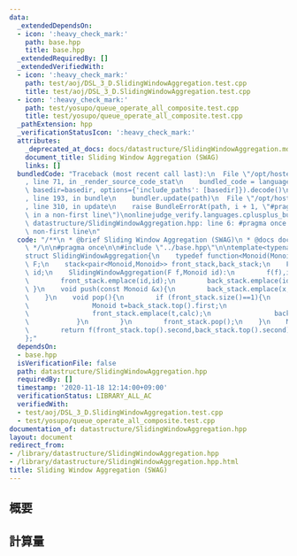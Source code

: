 ```yaml
---
data:
  _extendedDependsOn:
  - icon: ':heavy_check_mark:'
    path: base.hpp
    title: base.hpp
  _extendedRequiredBy: []
  _extendedVerifiedWith:
  - icon: ':heavy_check_mark:'
    path: test/aoj/DSL_3_D.SlidingWindowAggregation.test.cpp
    title: test/aoj/DSL_3_D.SlidingWindowAggregation.test.cpp
  - icon: ':heavy_check_mark:'
    path: test/yosupo/queue_operate_all_composite.test.cpp
    title: test/yosupo/queue_operate_all_composite.test.cpp
  _pathExtension: hpp
  _verificationStatusIcon: ':heavy_check_mark:'
  attributes:
    _deprecated_at_docs: docs/datastructure/SlidingWindowAggregation.md
    document_title: Sliding Window Aggregation (SWAG)
    links: []
  bundledCode: "Traceback (most recent call last):\n  File \"/opt/hostedtoolcache/Python/3.9.0/x64/lib/python3.9/site-packages/onlinejudge_verify/documentation/build.py\"\
    , line 71, in _render_source_code_stat\n    bundled_code = language.bundle(stat.path,\
    \ basedir=basedir, options={'include_paths': [basedir]}).decode()\n  File \"/opt/hostedtoolcache/Python/3.9.0/x64/lib/python3.9/site-packages/onlinejudge_verify/languages/cplusplus.py\"\
    , line 193, in bundle\n    bundler.update(path)\n  File \"/opt/hostedtoolcache/Python/3.9.0/x64/lib/python3.9/site-packages/onlinejudge_verify/languages/cplusplus_bundle.py\"\
    , line 310, in update\n    raise BundleErrorAt(path, i + 1, \"#pragma once found\
    \ in a non-first line\")\nonlinejudge_verify.languages.cplusplus_bundle.BundleErrorAt:\
    \ datastructure/SlidingWindowAggregation.hpp: line 6: #pragma once found in a\
    \ non-first line\n"
  code: "/**\n * @brief Sliding Window Aggregation (SWAG)\n * @docs docs/datastructure/SlidingWindowAggregation.md\n\
    \ */\n\n#pragma once\n\n#include \"../base.hpp\"\n\ntemplate<typename Monoid>\n\
    struct SlidingWindowAggregation{\n    typedef function<Monoid(Monoid,Monoid)>\
    \ F;\n    stack<pair<Monoid,Monoid>> front_stack,back_stack;\n    F f;\n    Monoid\
    \ id;\n    SlidingWindowAggregation(F f,Monoid id):\n        f(f),id(id),front_stack(),back_stack(){\n\
    \        front_stack.emplace(id,id);\n        back_stack.emplace(id,id);\n   \
    \ }\n    void push(const Monoid &x){\n        back_stack.emplace(x,f(back_stack.top().second,x));\n\
    \    }\n    void pop(){\n        if (front_stack.size()==1){\n            while(1<back_stack.size()){\n\
    \                Monoid t=back_stack.top().first;\n                Monoid calc=f(t,front_stack.top().second);\n\
    \                front_stack.emplace(t,calc);\n                back_stack.pop();\n\
    \            }\n        }\n        front_stack.pop();\n    }\n    Monoid fold(){\n\
    \        return f(front_stack.top().second,back_stack.top().second);\n    }\n\
    };"
  dependsOn:
  - base.hpp
  isVerificationFile: false
  path: datastructure/SlidingWindowAggregation.hpp
  requiredBy: []
  timestamp: '2020-11-18 12:14:00+09:00'
  verificationStatus: LIBRARY_ALL_AC
  verifiedWith:
  - test/aoj/DSL_3_D.SlidingWindowAggregation.test.cpp
  - test/yosupo/queue_operate_all_composite.test.cpp
documentation_of: datastructure/SlidingWindowAggregation.hpp
layout: document
redirect_from:
- /library/datastructure/SlidingWindowAggregation.hpp
- /library/datastructure/SlidingWindowAggregation.hpp.html
title: Sliding Window Aggregation (SWAG)
---
```

## 概要

## 計算量